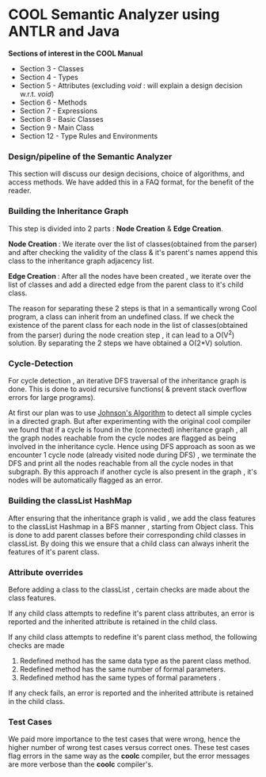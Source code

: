 # COOL Semantic Analyzer using ANTLR and Java
**Sections of interest in the COOL Manual**

* Section 3 - Classes
* Section 4 - Types
* Section 5 - Attributes (excluding _void_ : will explain a design decision w.r.t. _void_)
* Section 6 - Methods
* Section 7 - Expressions
* Section 8 - Basic Classes
* Section 9 - Main Class
* Section 12 - Type Rules and Environments

### Design/pipeline of the Semantic Analyzer

This section will discuss our design decisions, choice of algorithms, and access methods. We have added this in a FAQ format, for the benefit of the reader.


### Building the Inheritance Graph
This step is divided into 2 parts : <b>Node Creation</b> & <b>Edge Creation</b>.

<strong> Node Creation </strong>  : We iterate over the list of classes(obtained from the parser) and after checking the validity of the class & it's parent's names append this class to the inheritance graph adjacency list.

<strong> Edge Creation </strong> : After all the nodes have been created , we iterate over the list of classes and add a directed edge from the parent class to it's child class.

The reason for separating these 2 steps is that in a semantically wrong Cool program, a  class can inherit from an undefined class. If we check the existence of the parent class for each node in the list of classes(obtained from the parser) during the node creation step , it can lead to a O(V<sup>2</sup>) solution.
By separating the 2 steps we have obtained a O(2*V) solution.


### Cycle-Detection
For cycle detection , an iterative DFS traversal of the inheritance graph is done. This is done to avoid recursive functions( & prevent stack overflow errors for large programs).

At first our plan was to use [Johnson's Algorithm](https://www.hackerearth.com/practice/notes/finding-all-elementry-cycles-in-a-directed-graph/) to detect all simple cycles in a directed graph.
But after experimenting with the original cool compiler we found that if a cycle is found in the (connected) inheritance graph , all the graph nodes reachable from the cycle nodes are flagged as being involved in the inheritance cycle.
Hence using DFS approach as soon as we encounter 1 cycle node (already visited node during DFS)  , we terminate the DFS and print all the nodes reachable from all the cycle nodes in that subgraph. By this approach if another cycle is also present in the graph , it's nodes will be automatically flagged as an error.

### Building the classList HashMap
After ensuring that the inheritance graph is valid , we add the class features to the classList Hashmap in a BFS manner , starting from Object class.
This is done to add parent classes before their corresponding child classes in classList.
 By doing this we ensure that a child class can always inherit the features of it's parent class.


### Attribute overrides

Before adding a class to the classList , certain checks are made about the class features.

If any child class attempts to redefine it's parent class attributes, an error is reported and the inherited attribute is retained in the child class.

If any child class attempts to redefine it's parent class method, the following checks are made
<ol>
	<li> Redefined method has the same data type as the parent class method.</li>
	<li> Redefined method has the same number of formal parameters.</li>
	<li> Redefined method has the same types of formal parameters .</li>
</ol>
If any check fails, an error is reported and the inherited attribute is retained in the child class.

### Test Cases

We paid more importance to the test cases that were wrong, hence the higher number of wrong test cases versus correct ones. These test cases flag errors in the same way as the **coolc** compiler, but the error messages are more verbose than the **coolc** compiler's.
